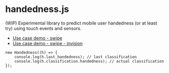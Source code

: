 # handedness.js

(WIP) Experimental library to predict mobile user handedness (or at least try) using touch events and sensors.

- [Use case demo - swipe](https://roquef.github.io/handedness/)
- [Use case demo - swipe - invision](https://invis.io/E8N5FXJ7JDK)

```
new Handedness((h) => {
    console.log(h.last_handedness); // last classification
    console.log(h.classification.handedness); // actual classification
});
```
